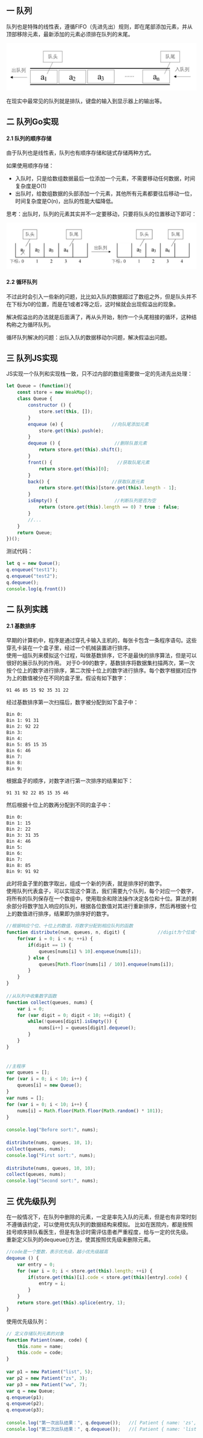 ## 一 队列

队列也是特殊的线性表，遵循FIFO（先进先出）规则，即在尾部添加元素，并从顶部移除元素，最新添加的元素必须排在队列的末尾。  

![](../images/Algorithm/05-queue1.png)

在现实中最常见的队列就是排队，键盘的输入到显示器上的输出等。  

## 二 队列Go实现

#### 2.1 队列的顺序存储

由于队列也是线性表，队列也有顺序存储和链式存储两种方式。  

如果使用顺序存储：
- 入队时，只是给数组数据最后一位添加一个元素，不需要移动任何数据，时间复杂度是O(1)
- 出队时，给数组数据的头部添加一个元素，其他所有元素都要往后移动一位，时间复杂度是O(n)，出队的性能大幅降低。  

思考：出队时，队列的元素其实并不一定要移动，只要将队头的位置移动下即可：  

![](../images/Algorithm/05-queue2.png)  

#### 2.2 循环队列

不过此时会引入一些新的问题，比比如入队的数据超过了数组之外，但是队头并不在下标为0的位置，而是在1或者2等之后，这时候就会出现假溢出的现象。  

解决假溢出的办法就是后面满了，再从头开始，制作一个头尾相接的循环，这种结构称之为循环队列。 

循环队列解决的问题：出队入队的数据移动尔问题，解决假溢出问题。

## 三 队列JS实现 

JS实现一个队列和实现栈一致，只不过内部的数组需要做一定的先进先出处理：
```javascript
let Queue = (function(){
    const store = new WeakMap();
    class Queue {
        constructor () {
            store.set(this, []);
        }
        enqueue (e) {                  //向队尾添加元素
            store.get(this).push(e);
        }
        dequeue () {                    //删除队首元素
            return store.get(this).shift();
        }
        front() {                        //获取队尾元素
            return store.get(this)[0];
        }
        back() {                       //获取队首元素
            return store.get(this)[store.get(this).length - 1];
        }
        isEmpty() {                     //判断队列是否为空
            return (store.get(this).length == 0) ? true : false;
        }
        //...
    }
    return Queue;
})();
```
测试代码：
```js
let q = new Queue();
q.enqueue("test1");
q.enqueue("test2");
q.dequeue();
console.log(q.front())
```

## 二 队列实践
#### 2.1 基数排序
早期的计算机中，程序是通过穿孔卡输入主机的，每张卡包含一条程序语句。这些穿孔卡装在一个盒子里，经过一个机械装置进行排序。  
使用一组队列来模拟这个过程，叫做基数排序，它不是最快的排序算法，但是可以很好的展示队列的作用。
对于0-99的数字，基数排序将数据集扫描两次，第一次按个位上的数字进行排序，第二次按十位上的数字进行排序。每个数字根据对应作为上的数值被分在不同的盒子里。假设有如下数字：
```
91 46 85 15 92 35 31 22
```
经过基数排序第一次扫描后，数字被分配到如下盒子中：
```
Bin 0:
Bin 1: 91 31
Bin 2: 92 22
Bin 3:
Bin 4:
Bin 5: 85 15 35
Bin 6: 46
Bin 7:
Bin 8:
Bin 9:
```
根据盒子的顺序，对数字进行第一次排序的结果如下：
```
91 31 92 22 85 15 35 46
```
然后根据十位上的数再分配到不同的盒子中：
```
Bin 0:
Bin 1: 15
Bin 2: 22
Bin 3: 31 35
Bin 4: 46
Bin 5: 
Bin 6: 
Bin 7:
Bin 8: 85
Bin 9: 91 92
```
此时将盒子里的数字取出，组成一个新的列表，就是排序好的数字。  
使用队列代表盒子，可以实现这个算法，我们需要九个队列，每个对应一个数字，将所有的队列保存在一个数组中，使用取余和除法操作决定各位和十位。算法的剩余部分将数字加入响应的队列，根据各位数值对其进行重新排序，然后再根据十位上的数值进行排序，结果即为排序好的数字。
```js
//根据响应个位、十位上的数值，将数字分配到相应队列的函数
function distribute(num, queues, n, digit) {            //digit为个位或十位上的值
    for(var i = 0; i < n; ++i) {
        if(digit == 1) {
            queues[nums[i] % 10].enqueue(nums[i]);
        } else {
            queues[Math.floor(nums[i] / 10)].enqueue(nums[i]);
        }
    }
}

//从队列中收集数字函数
function collect(queues, nums) {
    var i = 0;
    for (var digit = 0; digit < 10; ++digit) {
        while(!queues[digit].isEmpty()) {
            nums[i++] = queues[digit].dequeue();
        }
    }
}


//主程序
var queues = [];
for (var i = 0; i < 10; i++) {
    queues[i] = new Queue();
}
var nums = [];
for (var i = 0; i < 10; i++) {
    nums[i] = Math.floor(Math.floor(Math.random() * 101));
}

console.log("Before sort:", nums);

distribute(nums, queues, 10, 1);
collect(queues, nums);
console.log("First sort:", nums);

distribute(nums, queues, 10, 10);
collect(queues, nums);
console.log("Second sort:", nums);
```
## 三 优先级队列
在一般情况下，在队列中删除的元素，一定是率先入队的元素，但是也有非常时刻不遵循该约定，可以使用优先队列的数据结构来模拟。
比如在医院内，都是按照挂号顺序排队看医生，但是有急诊时需评估患者严重程度，给与一定的优先级。
重新定义队列的dequeue()方法，使其按照优先级来删除元素。
```js
//code是一个整数，表示优先级，越小优先级越高
dequeue () {                   
    var entry = 0;
    for (var i = 0; i < store.get(this).length; ++i) {
        if(store.get(this)[i].code < store.get(this)[entry].code) {
            entry = i;
        }
    }
    return store.get(this).splice(entry, 1);
}
```
使用优先级队列：
```js
// 定义存储队列元素的对象
function Patient(name, code) {
    this.name = name;
    this.code = code;  
}

var p1 = new Patient("list", 5);
var p2 = new Patient("zs", 3);
var p3 = new Patient("ww", 7);
var q = new Queue;
q.enqueue(p1);
q.enqueue(p2);
q.enqueue(p3);

console.log("第一次出队结果：", q.dequeue());   //[ Patient { name: 'zs', code: 3 } ]
console.log("第二次出队结果：", q.dequeue());   //[ Patient { name: 'list', code: 5 } ]
```
